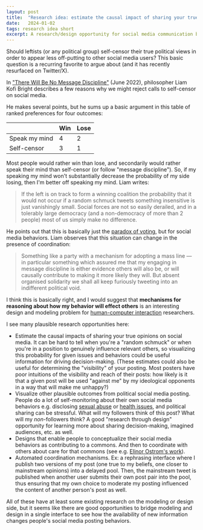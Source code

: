```yaml
---
layout: post
title:  "Research idea: estimate the causal impact of sharing your true opinions on social media"
date:   2024-01-02
tags: research idea short
excerpt: A research/design opportunity for social media communication behaviors.
---
```

Should leftists (or any political group) self-censor their true political views in order to appear less off-putting to other social media users?
This basic question is a recurring favorite to argue about (and it has recently resurfaced on Twitter/X).

In ["There Will Be No Message Discipline"](https://sootyempiric.blogspot.com/2022/06/there-will-be-no-message-discipline.html) (June 2022), philosopher Liam Kofi Bright describes a few reasons why we might reject calls to self-censor on social media.

He makes several points, but he sums up a basic argument in this table of ranked preferences for four outcomes:

|                | Win | Lose |
|----------------|-----|------|
| Speak my mind  | 4   | 2    |
| Self-censor    | 3   | 1    |

Most people would rather win than lose, and secondarily would rather speak their mind than self-censor (or follow "message discipline").
So, if my speaking my mind won't substantially decrease the probability of my side losing, then I'm better off speaking my mind.
Liam writes:

>If the left is on track to form a winning coalition the probability that it would not occur if a random schmuck tweets something insensitive is just vanishingly small. Social forces are not so easily derailed, and in a tolerably large democracy (and a non-democracy of more than 2 people) most of us simply make no difference.

He points out that this is basically just the [paradox of voting](https://en.wikipedia.org/wiki/Paradox_of_voting), but for social media behaviors. Liam observes that this situation can change in the presence of coordination:

>Something like a party with a mechanism for adopting a mass line — in particular something which assured me that my engaging in message discipline is either evidence others will also be, or will causally contribute to making it more likely they will. But absent organised solidarity we shall all keep furiously tweeting into an indifferent political void.

I think this is basically right, and I would suggest that **mechanisms for reasoning about how my behavior will effect others** is an interesting design and modeling problem for [human-computer interaction](https://www.interaction-design.org/literature/topics/human-computer-interaction) researchers.

I see many plausible research opportunities here:

 - Estimate the causal impacts of sharing your true opinions on social media. It can be hard to tell when you're a "random schmuck" or when you're in a position to genuinely influence relevant others, so visualizing this probability for given issues and behaviors could be useful information for driving decision-making. (These estimates could also be useful for determining the "visibility" of your posting. Most posters have poor intuitions of the visibility and reach of their posts: how likely is it that a given post will be used "against me" by my ideological opponents in a way that will make me unhappy?)
 - Visualize other plausible outcomes from political social media posting. People do a lot of self-monitoring about their own social media behaviors e.g. disclosing [sexual abuse](https://dl.acm.org/doi/10.1145/3234942) or [health issues](https://dl.acm.org/doi/abs/10.1145/1958824.1958876), and political sharing can be stressful. What will my followers think of this post? What will my *non*-followers think? A good "research through design" opportunity for learning more about sharing decision-making, imagined audiences, etc. as well.
 - Designs that enable people to conceptualize their social media behaviors as contributing to a commons. And then to coordinate with others about care for that commons (see e.g. [Elinor Ostrom's work](https://www.yesmagazine.org/issue/america-remix/2010/02/27/elinor-ostrom-wins-nobel-for-common-s-sense)).
 - Automated coordination mechanisms. Ex: a rephrasing interface where I publish two versions of my post (one true to my beliefs, one closer to mainstream opinions) into a delayed pool. Then, the mainstream tweet is published when another user submits their own post pair into the pool, thus ensuring that my own choice to moderate my posting influenced the content of another person's post as well.

All of these have at least some existing research on the modeling or design side, but it seems like there are good opportunities to bridge modeling and design in a single interface to see how the availability of new information changes people's social media posting behaviors.
